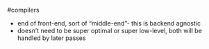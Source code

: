 #compilers
- end of front-end, sort of “middle-end”- this is backend agnostic
- doesn’t need to be super optimal or super low-level, both will be handled by later passes
